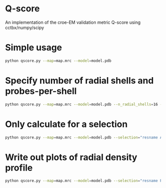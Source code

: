 # Q-score
An implementation of the croe-EM validation metric Q-score using cctbx/numpy/scipy

# Simple usage
```bash
python qscore.py --map=map.mrc --model=model.pdb
```
# Specify number of radial shells and probes-per-shell
```bash
python qscore.py --map=map.mrc --model=model.pdb --n_radial_shells=16 --n_probes_per_shell=8
```


# Only calculate for a selection
```bash
python qscore.py --map=map.mrc --model=model.pdb --selection="resname ALA"
```

# Write out plots of radial density profile
```bash
python qscore.py --map=map.mrc --model=model.pdb --selection="resname PTQ" --plots_file=plots.png
```
